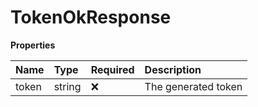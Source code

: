 # TokenOkResponse

**Properties**

| Name  | Type   | Required | Description         |
| :---- | :----- | :------- | :------------------ |
| token | string | ❌       | The generated token |

